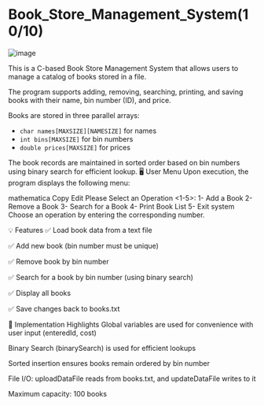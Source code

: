 # Book_Store_Management_System(10/10)

![image](https://github.com/user-attachments/assets/ed1b2e5e-4e95-4351-a397-da832a609cf0)

This is a C-based Book Store Management System that allows users to manage a catalog of books stored in a file.

 The program supports adding, removing, searching, printing, and saving books with their name, bin number (ID), and price.

Books are stored in three parallel arrays:
- `char names[MAXSIZE][NAMESIZE]` for names  
- `int bins[MAXSIZE]` for bin numbers  
- `double prices[MAXSIZE]` for prices  

The book records are maintained in sorted order based on bin numbers using binary search for efficient lookup.
🖥️ User Menu
Upon execution, the program displays the following menu:

mathematica
Copy
Edit
Please Select an Operation <1-5>:
1- Add a Book
2- Remove a Book
3- Search for a Book
4- Print Book List
5- Exit system
Choose an operation by entering the corresponding number.

💡 Features
✅ Load book data from a text file

✅ Add new book (bin number must be unique)

✅ Remove book by bin number

✅ Search for a book by bin number (using binary search)

✅ Display all books

✅ Save changes back to books.txt

🧠 Implementation Highlights
Global variables are used for convenience with user input (enteredId, cost)

Binary Search (binarySearch) is used for efficient lookups

Sorted insertion ensures books remain ordered by bin number

File I/O: uploadDataFile reads from books.txt, and updateDataFile writes to it

Maximum capacity: 100 books
